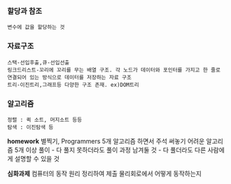 ### 할당과 참조
	변수에 값을 할당하는 것
### 자료구조
	스택-선입후출,큐-선입선출
	링크드리스트-꼬리에 꼬리를 무는 배열 구조. 각 노드가 데이터와 포인터를 가지고 한 줄로 연결되어 있는 방식으로 데이터를 저장하는 자료 구조
	트리-이진트리,그래프등 다양한 구조 존재. ex)DOM트리
### 알고리즘
	정렬 : 퀵 소트, 머지소트 등등
	탐색 : 이진탐색 등


**homework**
별찍기, Programmers 5개 알고리즘 하면서 주석 써놓기
어려운 알고리즘 5개 이상 풀이
	- 다 풀지 못하더라도 풀이 과정 남겨둘 것
	- 다 풀더라도 다른 사람에게 설명할 수 있을 것

**심화과제**
컴퓨터의 동작 원리 정리하여 제출
물리회로에서 어떻게 동작하는지
